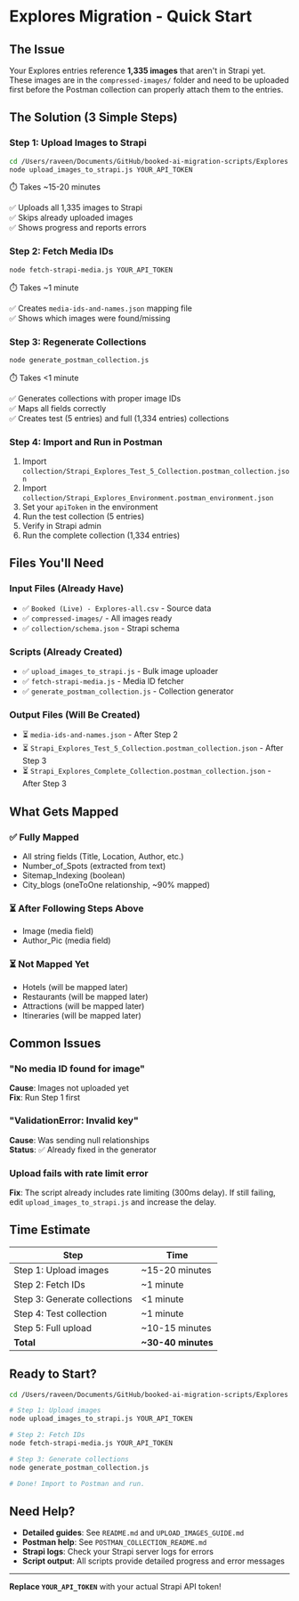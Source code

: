 # Explores Migration - Quick Start

## The Issue

Your Explores entries reference **1,335 images** that aren't in Strapi yet. These images are in the `compressed-images/` folder and need to be uploaded first before the Postman collection can properly attach them to the entries.

## The Solution (3 Simple Steps)

### Step 1: Upload Images to Strapi

```bash
cd /Users/raveen/Documents/GitHub/booked-ai-migration-scripts/Explores
node upload_images_to_strapi.js YOUR_API_TOKEN
```

⏱️ Takes ~15-20 minutes

✅ Uploads all 1,335 images to Strapi  
✅ Skips already uploaded images  
✅ Shows progress and reports errors

### Step 2: Fetch Media IDs

```bash
node fetch-strapi-media.js YOUR_API_TOKEN
```

⏱️ Takes ~1 minute

✅ Creates `media-ids-and-names.json` mapping file  
✅ Shows which images were found/missing

### Step 3: Regenerate Collections

```bash
node generate_postman_collection.js
```

⏱️ Takes <1 minute

✅ Generates collections with proper image IDs  
✅ Maps all fields correctly  
✅ Creates test (5 entries) and full (1,334 entries) collections

### Step 4: Import and Run in Postman

1. Import `collection/Strapi_Explores_Test_5_Collection.postman_collection.json`
2. Import `collection/Strapi_Explores_Environment.postman_environment.json`
3. Set your `apiToken` in the environment
4. Run the test collection (5 entries)
5. Verify in Strapi admin
6. Run the complete collection (1,334 entries)

## Files You'll Need

### Input Files (Already Have)
- ✅ `Booked (Live) - Explores-all.csv` - Source data
- ✅ `compressed-images/` - All images ready
- ✅ `collection/schema.json` - Strapi schema

### Scripts (Already Created)
- ✅ `upload_images_to_strapi.js` - Bulk image uploader
- ✅ `fetch-strapi-media.js` - Media ID fetcher
- ✅ `generate_postman_collection.js` - Collection generator

### Output Files (Will Be Created)
- ⏳ `media-ids-and-names.json` - After Step 2
- ⏳ `Strapi_Explores_Test_5_Collection.postman_collection.json` - After Step 3
- ⏳ `Strapi_Explores_Complete_Collection.postman_collection.json` - After Step 3

## What Gets Mapped

### ✅ Fully Mapped
- All string fields (Title, Location, Author, etc.)
- Number_of_Spots (extracted from text)
- Sitemap_Indexing (boolean)
- City_blogs (oneToOne relationship, ~90% mapped)

### ⏳ After Following Steps Above
- Image (media field)
- Author_Pic (media field)

### ⏳ Not Mapped Yet
- Hotels (will be mapped later)
- Restaurants (will be mapped later)
- Attractions (will be mapped later)
- Itineraries (will be mapped later)

## Common Issues

### "No media ID found for image"
**Cause**: Images not uploaded yet  
**Fix**: Run Step 1 first

### "ValidationError: Invalid key"
**Cause**: Was sending null relationships  
**Status**: ✅ Already fixed in the generator

### Upload fails with rate limit error
**Fix**: The script already includes rate limiting (300ms delay). If still failing, edit `upload_images_to_strapi.js` and increase the delay.

## Time Estimate

| Step | Time |
|------|------|
| Step 1: Upload images | ~15-20 minutes |
| Step 2: Fetch IDs | ~1 minute |
| Step 3: Generate collections | <1 minute |
| Step 4: Test collection | ~1 minute |
| Step 5: Full upload | ~10-15 minutes |
| **Total** | **~30-40 minutes** |

## Ready to Start?

```bash
cd /Users/raveen/Documents/GitHub/booked-ai-migration-scripts/Explores

# Step 1: Upload images
node upload_images_to_strapi.js YOUR_API_TOKEN

# Step 2: Fetch IDs  
node fetch-strapi-media.js YOUR_API_TOKEN

# Step 3: Generate collections
node generate_postman_collection.js

# Done! Import to Postman and run.
```

## Need Help?

- **Detailed guides**: See `README.md` and `UPLOAD_IMAGES_GUIDE.md`
- **Postman help**: See `POSTMAN_COLLECTION_README.md`
- **Strapi logs**: Check your Strapi server logs for errors
- **Script output**: All scripts provide detailed progress and error messages

---

**Replace `YOUR_API_TOKEN`** with your actual Strapi API token!


